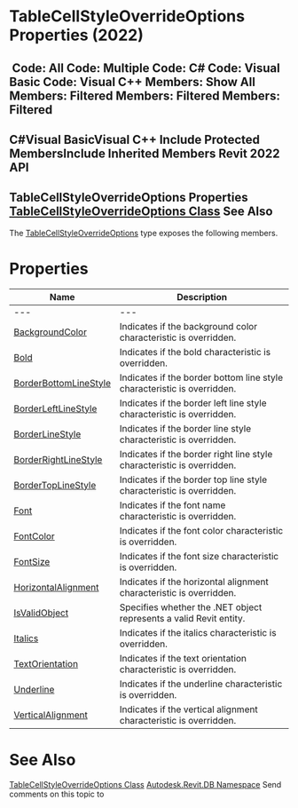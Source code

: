 # TableCellStyleOverrideOptions Properties (2022)

﻿
 Code: All Code: Multiple Code: C# Code: Visual Basic Code: Visual C++  Members: Show All Members: Filtered Members: Filtered Members: Filtered   
---  
C#Visual BasicVisual C++
Include Protected MembersInclude Inherited Members
Revit 2022 API  
---  
TableCellStyleOverrideOptions Properties  
[TableCellStyleOverrideOptions Class](ac17323d-f5cf-8a72-34e0-4632173daf52.md "TableCellStyleOverrideOptions Class") See Also  
---  
The [TableCellStyleOverrideOptions](ac17323d-f5cf-8a72-34e0-4632173daf52.md "TableCellStyleOverrideOptions Class") type exposes the following members.
# Properties
| Name | Description |
| --- | --- |
| --- | --- | --- |
| [BackgroundColor](959eaa84-8ef6-e48f-61d5-d2059760506d.md "BackgroundColor Property") | Indicates if the background color characteristic is overridden. |
| [Bold](a424fcd8-f610-8c5c-254d-65173dcd061a.md "Bold Property") | Indicates if the bold characteristic is overridden. |
| [BorderBottomLineStyle](1ef8a73f-cdcf-4e10-173c-106dacd9d3c1.md "BorderBottomLineStyle Property") | Indicates if the border bottom line style characteristic is overridden. |
| [BorderLeftLineStyle](f722064c-9a6a-ffa6-1225-80ae5a604f8e.md "BorderLeftLineStyle Property") | Indicates if the border left line style characteristic is overridden. |
| [BorderLineStyle](1dd7a291-7f03-24b8-88c9-4c61764a1d3c.md "BorderLineStyle Property") | Indicates if the border line style characteristic is overridden. |
| [BorderRightLineStyle](9469aa6d-72a7-8cc9-8cbc-ee6712f6cac2.md "BorderRightLineStyle Property") | Indicates if the border right line style characteristic is overridden. |
| [BorderTopLineStyle](80d0b613-3897-a319-ddc6-36ca077cd323.md "BorderTopLineStyle Property") | Indicates if the border top line style characteristic is overridden. |
| [Font](780c914a-93cb-84e2-7a23-8ab38c64424e.md "Font Property") | Indicates if the font name characteristic is overridden. |
| [FontColor](b189e585-59b7-3778-87b0-9d60ac61d1a0.md "FontColor Property") | Indicates if the font color characteristic is overridden. |
| [FontSize](7f41928b-6f68-5464-bd9d-dd897dbc9528.md "FontSize Property") | Indicates if the font size characteristic is overridden. |
| [HorizontalAlignment](b478b390-df85-32b7-ae66-c312d3bd3a77.md "HorizontalAlignment Property") | Indicates if the horizontal alignment characteristic is overridden. |
| [IsValidObject](8456bac7-c50f-e391-42b0-6d58561ae376.md "IsValidObject Property") | Specifies whether the .NET object represents a valid Revit entity. |
| [Italics](0df1f4a9-4142-3394-a159-25336b40aa0a.md "Italics Property") | Indicates if the italics characteristic is overridden. |
| [TextOrientation](c391edf6-0c21-4bc0-b547-483b5fd105c4.md "TextOrientation Property") | Indicates if the text orientation characteristic is overridden. |
| [Underline](98624069-f1cd-5bf9-4e88-4f289bd5cfa2.md "Underline Property") | Indicates if the underline characteristic is overridden. |
| [VerticalAlignment](c95f19e3-8b86-5255-a814-4096384eb856.md "VerticalAlignment Property") | Indicates if the vertical alignment characteristic is overridden. |

# See Also
[TableCellStyleOverrideOptions Class](ac17323d-f5cf-8a72-34e0-4632173daf52.md "TableCellStyleOverrideOptions Class")
[Autodesk.Revit.DB Namespace](87546ba7-461b-c646-cbb1-2cb8f5bff8b2.md "Autodesk.Revit.DB Namespace")
Send comments on this topic to 